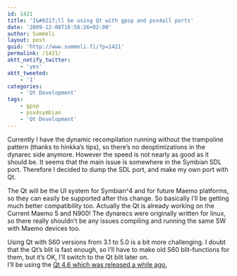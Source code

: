 ```yaml
---
id: 1421
title: 'I&#8217;ll be using Qt with gpsp and psx4all ports'
date: '2009-12-08T16:58:26+02:00'
author: Summeli
layout: post
guid: 'http://www.summeli.fi/?p=1421'
permalink: /1421/
aktt_notify_twitter:
    - 'yes'
aktt_tweeted:
    - '1'
categories:
    - 'Qt Development'
tags:
    - gpsp
    - psx4symbian
    - 'Qt Development'
---
```


Currently I have the dynamic recompilation running without the trampoline pattern (thanks to hinkka’s tips), so there’s no deoptimizations in the dynarec side anymore. However the speed is not nearly as good as it should be. It seems that the main issue is somewhere in the Symbian SDL port. Therefore I decided to dump the SDL port, and make my own port with Qt.     

The Qt will be the UI system for Symbian^4 and for future Maemo platforms, so they can easily be supported after this change. So basically I’ll be getting much better compatibility too. Actually the Qt is already working on the Current Maemo 5 and N900! The dynarecs were originally written for linux, so there really shouldn’t be any issues compiling and running the same SW with Maemo devices too.  

Using Qt with S60 versions from 3.1 to 5.0 is a bit more challenging. I doubt that the Qt’s blit is fast enough, so I’ll have to make old S60 blit-functions for them, but it’s OK, I’ll switch to the Qt blit later on.  
I’ll be using the [Qt 4.6 which was released a while ago.](http://qt.nokia.com/about/news/nokia-releases-qt-4.6)